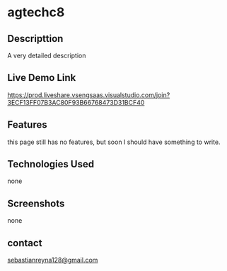 # agtechc8

## Descripttion

A very detailed description

## Live Demo Link

https://prod.liveshare.vsengsaas.visualstudio.com/join?3ECF13FF07B3AC80F93B66768473D31BCF40

## Features

this page still has no features, but soon I should have something to write.

## Technologies Used

none

## Screenshots

none

## contact

sebastianreyna128@gmail.com
